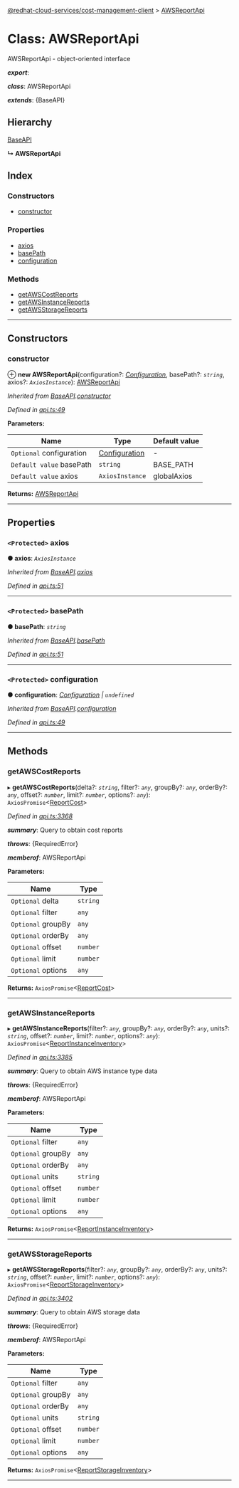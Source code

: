 [@redhat-cloud-services/cost-management-client](../README.md) > [AWSReportApi](../classes/awsreportapi.md)

# Class: AWSReportApi

AWSReportApi - object-oriented interface

*__export__*: 

*__class__*: AWSReportApi

*__extends__*: {BaseAPI}

## Hierarchy

 [BaseAPI](baseapi.md)

**↳ AWSReportApi**

## Index

### Constructors

* [constructor](awsreportapi.md#constructor)

### Properties

* [axios](awsreportapi.md#axios)
* [basePath](awsreportapi.md#basepath)
* [configuration](awsreportapi.md#configuration)

### Methods

* [getAWSCostReports](awsreportapi.md#getawscostreports)
* [getAWSInstanceReports](awsreportapi.md#getawsinstancereports)
* [getAWSStorageReports](awsreportapi.md#getawsstoragereports)

---

## Constructors

<a id="constructor"></a>

###  constructor

⊕ **new AWSReportApi**(configuration?: *[Configuration](configuration.md)*, basePath?: *`string`*, axios?: *`AxiosInstance`*): [AWSReportApi](awsreportapi.md)

*Inherited from [BaseAPI](baseapi.md).[constructor](baseapi.md#constructor)*

*Defined in [api.ts:49](https://github.com/RedHatInsights/javascript-clients/blob/master/packages/cost-management/api.ts#L49)*

**Parameters:**

| Name | Type | Default value |
| ------ | ------ | ------ |
| `Optional` configuration | [Configuration](configuration.md) | - |
| `Default value` basePath | `string` |  BASE_PATH |
| `Default value` axios | `AxiosInstance` |  globalAxios |

**Returns:** [AWSReportApi](awsreportapi.md)

___

## Properties

<a id="axios"></a>

### `<Protected>` axios

**● axios**: *`AxiosInstance`*

*Inherited from [BaseAPI](baseapi.md).[axios](baseapi.md#axios)*

*Defined in [api.ts:51](https://github.com/RedHatInsights/javascript-clients/blob/master/packages/cost-management/api.ts#L51)*

___
<a id="basepath"></a>

### `<Protected>` basePath

**● basePath**: *`string`*

*Inherited from [BaseAPI](baseapi.md).[basePath](baseapi.md#basepath)*

*Defined in [api.ts:51](https://github.com/RedHatInsights/javascript-clients/blob/master/packages/cost-management/api.ts#L51)*

___
<a id="configuration"></a>

### `<Protected>` configuration

**● configuration**: *[Configuration](configuration.md) \| `undefined`*

*Inherited from [BaseAPI](baseapi.md).[configuration](baseapi.md#configuration)*

*Defined in [api.ts:49](https://github.com/RedHatInsights/javascript-clients/blob/master/packages/cost-management/api.ts#L49)*

___

## Methods

<a id="getawscostreports"></a>

###  getAWSCostReports

▸ **getAWSCostReports**(delta?: *`string`*, filter?: *`any`*, groupBy?: *`any`*, orderBy?: *`any`*, offset?: *`number`*, limit?: *`number`*, options?: *`any`*): `AxiosPromise`<[ReportCost](../interfaces/reportcost.md)>

*Defined in [api.ts:3368](https://github.com/RedHatInsights/javascript-clients/blob/master/packages/cost-management/api.ts#L3368)*

*__summary__*: Query to obtain cost reports

*__throws__*: {RequiredError}

*__memberof__*: AWSReportApi

**Parameters:**

| Name | Type |
| ------ | ------ |
| `Optional` delta | `string` |
| `Optional` filter | `any` |
| `Optional` groupBy | `any` |
| `Optional` orderBy | `any` |
| `Optional` offset | `number` |
| `Optional` limit | `number` |
| `Optional` options | `any` |

**Returns:** `AxiosPromise`<[ReportCost](../interfaces/reportcost.md)>

___
<a id="getawsinstancereports"></a>

###  getAWSInstanceReports

▸ **getAWSInstanceReports**(filter?: *`any`*, groupBy?: *`any`*, orderBy?: *`any`*, units?: *`string`*, offset?: *`number`*, limit?: *`number`*, options?: *`any`*): `AxiosPromise`<[ReportInstanceInventory](../interfaces/reportinstanceinventory.md)>

*Defined in [api.ts:3385](https://github.com/RedHatInsights/javascript-clients/blob/master/packages/cost-management/api.ts#L3385)*

*__summary__*: Query to obtain AWS instance type data

*__throws__*: {RequiredError}

*__memberof__*: AWSReportApi

**Parameters:**

| Name | Type |
| ------ | ------ |
| `Optional` filter | `any` |
| `Optional` groupBy | `any` |
| `Optional` orderBy | `any` |
| `Optional` units | `string` |
| `Optional` offset | `number` |
| `Optional` limit | `number` |
| `Optional` options | `any` |

**Returns:** `AxiosPromise`<[ReportInstanceInventory](../interfaces/reportinstanceinventory.md)>

___
<a id="getawsstoragereports"></a>

###  getAWSStorageReports

▸ **getAWSStorageReports**(filter?: *`any`*, groupBy?: *`any`*, orderBy?: *`any`*, units?: *`string`*, offset?: *`number`*, limit?: *`number`*, options?: *`any`*): `AxiosPromise`<[ReportStorageInventory](../interfaces/reportstorageinventory.md)>

*Defined in [api.ts:3402](https://github.com/RedHatInsights/javascript-clients/blob/master/packages/cost-management/api.ts#L3402)*

*__summary__*: Query to obtain AWS storage data

*__throws__*: {RequiredError}

*__memberof__*: AWSReportApi

**Parameters:**

| Name | Type |
| ------ | ------ |
| `Optional` filter | `any` |
| `Optional` groupBy | `any` |
| `Optional` orderBy | `any` |
| `Optional` units | `string` |
| `Optional` offset | `number` |
| `Optional` limit | `number` |
| `Optional` options | `any` |

**Returns:** `AxiosPromise`<[ReportStorageInventory](../interfaces/reportstorageinventory.md)>

___

